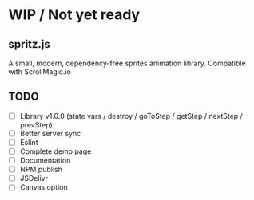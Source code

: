 # WIP / Not yet ready

## spritz.js
A small, modern, dependency-free sprites animation library. Compatible with ScrollMagic.io

## TODO
* [ ] Library v1.0.0 (state vars / destroy / goToStep / getStep / nextStep / prevStep)
* [ ] Better server sync
* [ ] Eslint
* [ ] Complete demo page
* [ ] Documentation
* [ ] NPM publish
* [ ] JSDelivr
* [ ] Canvas option
